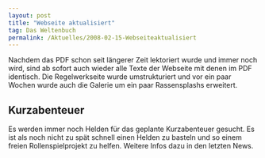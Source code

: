 ```yaml
---
layout: post
title: "Webseite aktualisiert"
tag: Das Weltenbuch
permalink: /Aktuelles/2008-02-15-Webseiteaktualisiert
---
```



Nachdem das PDF schon seit längerer Zeit lektoriert wurde und immer noch wird, sind ab sofort auch wieder alle Texte der Webseite mit denen im PDF identisch. Die Regelwerkseite wurde umstrukturiert und vor ein paar Wochen wurde auch die Galerie um ein paar Rassensplashs erweitert.

## Kurzabenteuer

Es werden immer noch Helden für das geplante Kurzabenteuer gesucht. Es ist als noch nicht zu spät schnell einen Helden zu basteln und so einem freien Rollenspielprojekt zu helfen. Weitere Infos dazu in den letzten News.

